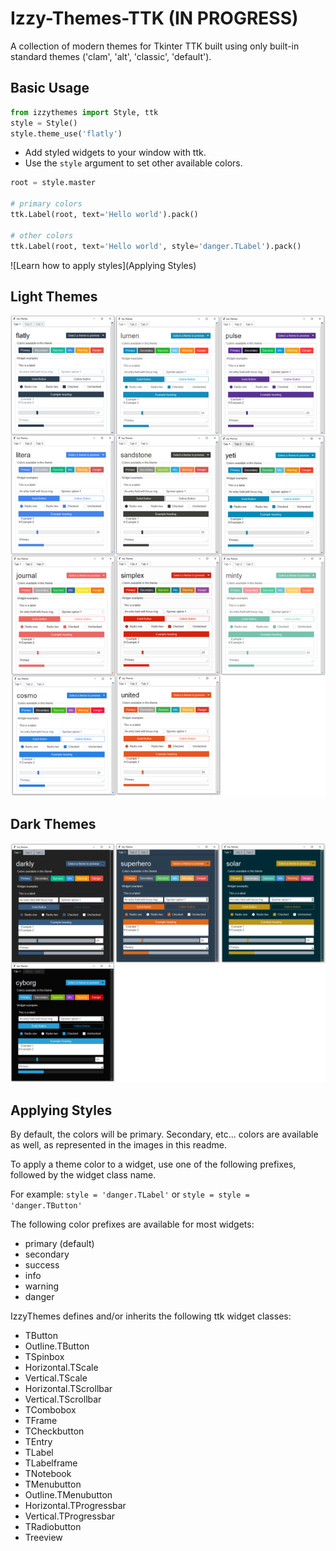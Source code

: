 # Izzy-Themes-TTK  (IN PROGRESS)
A collection of modern themes for Tkinter TTK built using only built-in standard themes ('clam', 'alt', 'classic', 'default').

## Basic Usage
```python
from izzythemes import Style, ttk
style = Style()
style.theme_use('flatly')
```

- Add styled widgets to your window with ttk. 
- Use the `style` argument to set other available colors.
```python
root = style.master

# primary colors
ttk.Label(root, text='Hello world').pack()

# other colors
ttk.Label(root, text='Hello world', style='danger.TLabel').pack()
```

![Learn how to apply styles](Applying Styles)

## Light Themes
![](examples/light_themes.png)
  
## Dark Themes
![](examples/dark_themes.png)

## Applying Styles
By default, the colors will be primary. Secondary, etc... colors are available as well, as represented in the images in this readme.
  
To apply a theme color to a widget, use one of the following prefixes, followed by the widget class name.

For example: `style = 'danger.TLabel'` or `style = style = 'danger.TButton'`

The following color prefixes are available for most widgets:
- primary (default)
- secondary
- success
- info
- warning
- danger

IzzyThemes defines and/or inherits the following ttk widget classes:
- TButton
- Outline.TButton
- TSpinbox
- Horizontal.TScale
- Vertical.TScale
- Horizontal.TScrollbar
- Vertical.TScrollbar
- TCombobox
- TFrame
- TCheckbutton
- TEntry
- TLabel
- TLabelframe
- TNotebook
- TMenubutton
- Outline.TMenubutton
- Horizontal.TProgressbar
- Vertical.TProgressbar
- TRadiobutton
- Treeview
